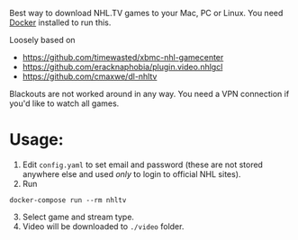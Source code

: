 Best way to download NHL.TV games to your Mac, PC or Linux.
You need [Docker](https://www.docker.com/community-edition#/download) installed to run this.

Loosely based on
- https://github.com/timewasted/xbmc-nhl-gamecenter
- https://github.com/eracknaphobia/plugin.video.nhlgcl
- https://github.com/cmaxwe/dl-nhltv

Blackouts are not worked around in any way. You need a VPN connection if you'd like to watch all games.

Usage:
=====

1. Edit `config.yaml` to set email and password (these are not stored anywhere else and used _only_ to login to official NHL sites).
2. Run
  ```
  docker-compose run --rm nhltv
  ```
3. Select game and stream type.
4. Video will be downloaded to `./video` folder.
